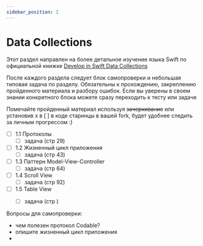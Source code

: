 ```yaml
---
sidebar_position: 2
---
```


# Data Collections

Этот раздел направлен на более детальное изучение языка Swift по официальной книжке [Develop in Swift Data Collections](https://books.apple.com/ru/book/develop-in-swift-fundamentals/id1556365994?l=en)

После каждого раздела следует блок самопроверки и небольшая типовая задача по разделу. Обязательны к прохождению, закреплению пройденного материала и разбору ошибок. Если вы уверены в своем знании конкретного блока можете сразу переходить к тесту или задаче

Помечайте пройденный материал используя ~~зачеркивание~~ или установив x в [ ] в коде старинцы в вашей fork, будет удобнее следить за личным прогрессом :)

- [ ] 1.1 Протоколы 
  - [ ] задача (стр 29)
- [ ] 1.2 Жизненный цикл приложения 
  - [ ] задача (стр 43)
- [ ] 1.3 Паттерн Model-View-Controller
  - [ ] задача (стр 64)
- [ ] 1.4 Scroll View
  - [ ] задача (стр 92)
- [ ] 1.5 Table View
  - [ ] задача (стр )
  
  

Вопросы для самопроверки:
 - чем полезен протокол Codable? 
 - опишите жизненный цикл приложения
 - 